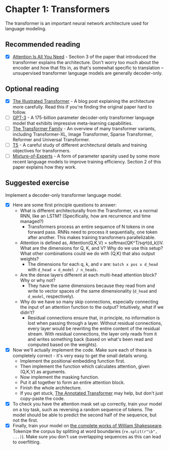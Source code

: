 # Chapter 1: Transformers

The transformer is an important neural network architecture used for language modeling.

## Recommended reading

- [x] [Attention Is All You Need](https://arxiv.org/abs/1706.03762) - Section 3 of the paper that introduced the transformer explains the architecture. Don't worry too much about the encoder and how that fits in, as that's somewhat specific to translation – unsupervised transformer language models are generally decoder-only.

## Optional reading

- [x] [The Illustrated Transformer](https://jalammar.github.io/illustrated-transformer/) - A blog post explaining the architecture more carefully. Read this if you're finding the original paper hard to follow.
- [ ] [GPT-3](https://arxiv.org/abs/2005.14165) - A 175-billion parameter decoder-only transformer language model that exhibits impressive meta-learning capabilities.
- [ ] [The Transformer Family](https://lilianweng.github.io/posts/2020-04-07-the-transformer-family/) - An overview of many transformer variants, including Transformer-XL, Image Transformer, Sparse Transformer, Reformer and Universal Transformer.
- [ ] [T5](https://arxiv.org/abs/1910.10683) - A careful study of different architectural details and training objectives for transformers.
- [ ] [Mixture-of-Experts](https://arxiv.org/abs/1701.06538) - A form of parameter sparsity used by some more recent language models to improve training efficiency. Section 2 of this paper explains how they work.

## Suggested exercise

Implement a decoder-only transformer language model.

- [x] Here are some first principle questions to answer:
  - What is different architecturally from the Transformer, vs a normal RNN, like an LSTM? (Specifically, how are recurrence and time managed?)
    - Transformers process an entire sequence of N tokens in one forward pass. RNNs need to process it sequentially, one token after another. This makes training transformers parallelizable.
  - Attention is defined as, Attention(Q,K,V) = softmax(QK^T/sqrt(d_k))V. What are the dimensions for Q, K, and V? Why do we use this setup? What other combinations could we do with (Q,K) that also output weights?
    - The dimensions for each q, k, and v are: `batch x pos x d_head` with `d_head = d_model / n_heads`.
  - Are the dense layers different at each multi-head attention block? Why or why not? 
    - They have the same dimensions because they read from and write to vector spaces of the same dimensionality (`d_head` and `d_model`, respectively).
  - Why do we have so many skip connections, especially connecting the input of an attention function to the output? Intuitively, what if we didn't? 
    - Residual connections ensure that, in principle, no information is lost when passing through a layer. Without residual connections, every layer would be rewriting the entire content of the residual stream. With residual connections, the layer only reads from it and writes something back (based on what's been read and computed based on the weights).
- [x] Now we'll actually implement the code. Make sure each of these is completely correct - it's very easy to get the small details wrong.
  - Implement the positional embedding function first. 
  - Then implement the function which calculates attention, given (Q,K,V) as arguments. 
  - Now implement the masking function. 
  - Put it all together to form an entire attention block. 
  - Finish the whole architecture.
  - If you get stuck, [The Annotated Transformer](http://nlp.seas.harvard.edu/2018/04/03/attention.html) may help, but don't just copy-paste the code.
- [x] To check you have the attention mask set up correctly, train your model on a toy task, such as reversing a random sequence of tokens. The model should be able to predict the second half of the sequence, but not the first.
- [x] Finally, train your model on [the complete works of William Shakespeare](https://www.gutenberg.org/files/100/100-0.txt). Tokenize the corpus by splitting at word boundaries (`re.split(r"\b", ...)`). Make sure you don't use overlapping sequences as this can lead to overfitting.
